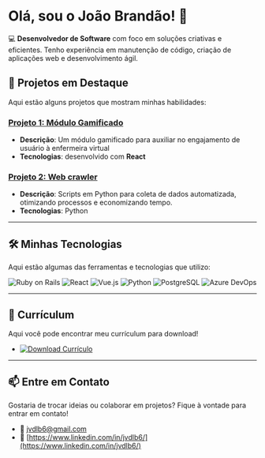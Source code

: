 # Olá, sou o João Brandão! 👋
 
💻 **Desenvolvedor de Software** com foco em soluções criativas e eficientes. Tenho experiência em manutenção de código, criação de aplicações web e desenvolvimento ágil.
<br />


## 🚀 **Projetos em Destaque**

Aqui estão alguns projetos que mostram minhas habilidades:

### [Projeto 1: Módulo Gamificado](https://github.com/jvdlb6/enfermeiraVirtual)
- **Descrição**: Um módulo gamificado para auxiliar no engajamento de usuário à enfermeira virtual 
- **Tecnologias**: desenvolvido com **React**

### [Projeto 2: Web crawler](https://github.com/jvdlb6/mediktor-crawler)
- **Descrição**: Scripts em Python para coleta de dados automatizada, otimizando processos e economizando tempo.
- **Tecnologias**: Python

---

## 🛠️ **Minhas Tecnologias**
Aqui estão algumas das ferramentas e tecnologias que utilizo:

<div align="center">
  <img src="https://img.shields.io/badge/-Ruby%20on%20Rails-CC0000?style=for-the-badge&logo=ruby&logoColor=white" alt="Ruby on Rails">
  <img src="https://img.shields.io/badge/-React-6A0DAD?style=for-the-badge&logo=react&logoColor=white" alt="React">
  <img src="https://img.shields.io/badge/Vue.js-35495E?style=for-the-badge&logo=vuedotjs&logoColor=4FC08D" alt="Vue.js">
  <img src="https://img.shields.io/badge/-Python-3776AB?style=for-the-badge&logo=python&logoColor=white" alt="Python">
  <img src="https://img.shields.io/badge/-PostgreSQL-4169E1?style=for-the-badge&logo=postgresql&logoColor=white" alt="PostgreSQL">
  <img src="https://img.shields.io/badge/-Azure%20DevOps-0078D7?style=for-the-badge&logo=azure-devops&logoColor=white" alt="Azure DevOps">
</div>

---

## 📝 **Currículum**

Aqui você pode encontrar meu currículum para download!  
- [![Download Currículo](https://img.shields.io/badge/-Baixar%20Currículo-red?style=for-the-badge&logo=adobeacrobatreader&logoColor=white)](curriculum.pdf) 

---

## 📫 **Entre em Contato**

Gostaria de trocar ideias ou colaborar em projetos? Fique à vontade para entrar em contato!  
- 📧 [jvdlb6@gmail.com](mailto:jvdlb6@gmail.com)  
- 💼 [https://www.linkedin.com/in/jvdlb6/](https://www.linkedin.com/in/jvdlb6/)

